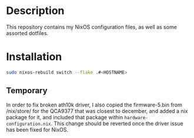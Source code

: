 # Description

This repository contains my NixOS configuration files, as well
as some assorted dotfiles.

# Installation

```sh
sudo nixos-rebuild switch --flake .#<HOSTNAME>
```

## Temporary

In order to fix broken ath10k driver, I also copied the firmware-5.bin from
/nix/store/ for the QCA9377 that was closest to december, and added a nix
package for it, and included that package within `hardware-configuration.nix`.
This change should be reverted once the driver issue has been fixed for NixOS.
